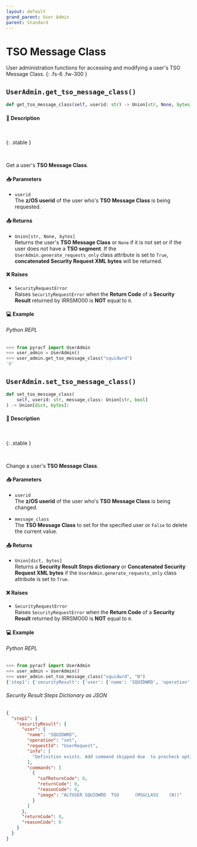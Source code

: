 ```yaml
---
layout: default
grand_parent: User Admin
parent: Standard
---
```


# TSO Message Class

User administration functions for accessing and modifying a user's TSO Message Class. 
{: .fs-6 .fw-300 }

## `UserAdmin.get_tso_message_class()`

```python
def get_tso_message_class(self, userid: str) -> Union[str, None, bytes]:
```

#### 📄 Description

&nbsp;

{: .stable }
> 

&nbsp;

Get a user's **TSO Message Class**.

#### 📥 Parameters
* `userid`<br>
  The **z/OS userid** of the user who's **TSO Message Class** is being requested.

#### 📤 Returns
* `Union[str, None, bytes]`<br>
  Returns the user's **TSO Message Class** or `None` if it is not set or if the user does not have a **TSO segment**. If the `UserAdmin.generate_requests_only` class attribute is set to `True`, **concatenated Security Request XML bytes** will be returned.

#### ❌ Raises
* `SecurityRequestError`<br>
  Raises `SecurityRequestError` when the **Return Code** of a **Security Result** returned by IRRSMO00 is **NOT** equal to `0`.

#### 💻 Example

###### Python REPL
```python
>>> from pyracf import UserAdmin
>>> user_admin = UserAdmin()
>>> user_admin.get_tso_message_class("squidwrd")
'B'
```

## `UserAdmin.set_tso_message_class()`

```python
def set_tso_message_class(
    self, userid: str, message_class: Union[str, bool]
) -> Union[dict, bytes]:
```

#### 📄 Description

&nbsp;

{: .stable }
> 

&nbsp;

Change a user's **TSO Message Class**.

#### 📥 Parameters
* `userid`<br>
  The **z/OS userid** of the user who's **TSO Message Class** is being changed.

* `message_class`<br>
  The **TSO Message Class** to set for the specified user or `False` to delete the current value.

#### 📤 Returns
* `Union[dict, bytes]`<br>
  Returns a **Security Result Steps dictionary** or **Concatenated Security Request XML bytes** if the `UserAdmin.generate_requests_only` class attribute is set to `True`.

#### ❌ Raises
* `SecurityRequestError`<br>
  Raises `SecurityRequestError` when the **Return Code** of a **Security Result** returned by IRRSMO00 is **NOT** equal to `0`.

#### 💻 Example

###### Python REPL
```python
>>> from pyracf import UserAdmin
>>> user_admin = UserAdmin()
>>> user_admin.set_tso_message_class("squidwrd", "N")
{'step1': {'securityResult': {'user': {'name': 'SQUIDWRD', 'operation': 'set', 'requestId': 'UserRequest', 'info': ['Definition exists. Add command skipped due  to precheck option'], 'commands': [{'safReturnCode': 0, 'returnCode': 0, 'reasonCode': 0, 'image': 'ALTUSER SQUIDWRD  TSO      (MSGCLASS    (N))'}]}, 'returnCode': 0, 'reasonCode': 0}}}
```

###### Security Result Steps Dictionary as JSON
```json
{
  "step1": {
    "securityResult": {
      "user": {
        "name": "SQUIDWRD",
        "operation": "set",
        "requestId": "UserRequest",
        "info": [
          "Definition exists. Add command skipped due  to precheck option"
        ],
        "commands": [
          {
            "safReturnCode": 0,
            "returnCode": 0,
            "reasonCode": 0,
            "image": "ALTUSER SQUIDWRD  TSO      (MSGCLASS    (N))"
          }
        ]
      },
      "returnCode": 0,
      "reasonCode": 0
    }
  }
}
```